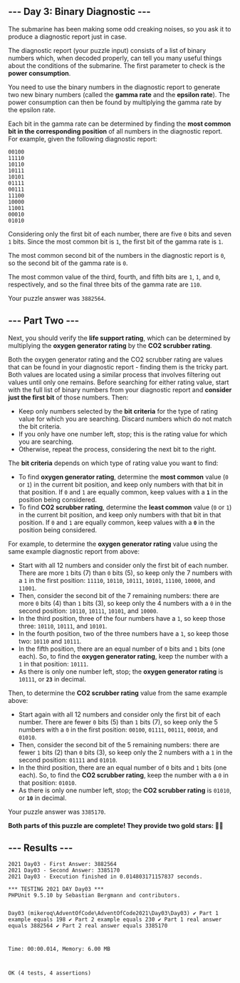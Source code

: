 <article class="day-desc"><h2>--- Day 3: Binary Diagnostic ---</h2><p>The submarine has been making some <span title="Turns out oceans are heavy.">odd creaking noises</span>, so you ask it to produce a diagnostic report just in case.</p>
<p>The diagnostic report (your puzzle input) consists of a list of binary numbers which, when decoded properly, can tell you many useful things about the conditions of the submarine. The first parameter to check is the <b>power consumption</b>.</p>
<p>You need to use the binary numbers in the diagnostic report to generate two new binary numbers (called the <b>gamma rate</b> and the <b>epsilon rate</b>). The power consumption can then be found by multiplying the gamma rate by the epsilon rate.</p>
<p>Each bit in the gamma rate can be determined by finding the <b>most common bit in the corresponding position</b> of all numbers in the diagnostic report. For example, given the following diagnostic report:</p>
<pre><code>00100
11110
10110
10111
10101
01111
00111
11100
10000
11001
00010
01010
</code></pre>
<p>Considering only the first bit of each number, there are five <code>0</code> bits and seven <code>1</code> bits. Since the most common bit is <code>1</code>, the first bit of the gamma rate is <code>1</code>.</p>
<p>The most common second bit of the numbers in the diagnostic report is <code>0</code>, so the second bit of the gamma rate is <code>0</code>.</p>
<p>The most common value of the third, fourth, and fifth bits are <code>1</code>, <code>1</code>, and <code>0</code>, respectively, and so the final three bits of the gamma rate are <code>110</code>.</p>



</article>
<p>Your puzzle answer was <code>3882564</code>.</p><article class="day-desc"><h2 id="part2">--- Part Two ---</h2><p>Next, you should verify the <b>life support rating</b>, which can be determined by multiplying the <b>oxygen generator rating</b> by the <b>CO2 scrubber rating</b>.</p>
<p>Both the oxygen generator rating and the CO2 scrubber rating are values that can be found in your diagnostic report - finding them is the tricky part. Both values are located using a similar process that involves filtering out values until only one remains. Before searching for either rating value, start with the full list of binary numbers from your diagnostic report and <b>consider just the first bit</b> of those numbers. Then:</p>
<ul>
<li>Keep only numbers selected by the <b>bit criteria</b> for the type of rating value for which you are searching. Discard numbers which do not match the bit criteria.</li>
<li>If you only have one number left, stop; this is the rating value for which you are searching.</li>
<li>Otherwise, repeat the process, considering the next bit to the right.</li>
</ul>
<p>The <b>bit criteria</b> depends on which type of rating value you want to find:</p>
<ul>
<li>To find <b>oxygen generator rating</b>, determine the <b>most common</b> value (<code>0</code> or <code>1</code>) in the current bit position, and keep only numbers with that bit in that position. If <code>0</code> and <code>1</code> are equally common, keep values with a <code><b>1</b></code> in the position being considered.</li>
<li>To find <b>CO2 scrubber rating</b>, determine the <b>least common</b> value (<code>0</code> or <code>1</code>) in the current bit position, and keep only numbers with that bit in that position. If <code>0</code> and <code>1</code> are equally common, keep values with a <code><b>0</b></code> in the position being considered.</li>
</ul>
<p>For example, to determine the <b>oxygen generator rating</b> value using the same example diagnostic report from above:</p>
<ul>
<li>Start with all 12 numbers and consider only the first bit of each number. There are more <code>1</code> bits (7) than <code>0</code> bits (5), so keep only the 7 numbers with a <code>1</code> in the first position: <code>11110</code>, <code>10110</code>, <code>10111</code>, <code>10101</code>, <code>11100</code>, <code>10000</code>, and <code>11001</code>.</li>
<li>Then, consider the second bit of the 7 remaining numbers: there are more <code>0</code> bits (4) than <code>1</code> bits (3), so keep only the 4 numbers with a <code>0</code> in the second position: <code>10110</code>, <code>10111</code>, <code>10101</code>, and <code>10000</code>.</li>
<li>In the third position, three of the four numbers have a <code>1</code>, so keep those three: <code>10110</code>, <code>10111</code>, and <code>10101</code>.</li>
<li>In the fourth position, two of the three numbers have a <code>1</code>, so keep those two: <code>10110</code> and <code>10111</code>.</li>
<li>In the fifth position, there are an equal number of <code>0</code> bits and <code>1</code> bits (one each). So, to find the <b>oxygen generator rating</b>, keep the number with a <code>1</code> in that position: <code>10111</code>.</li>
<li>As there is only one number left, stop; the <b>oxygen generator rating</b> is <code>10111</code>, or <code><b>23</b></code> in decimal.</li>
</ul>
<p>Then, to determine the <b>CO2 scrubber rating</b> value from the same example above:</p>
<ul>
<li>Start again with all 12 numbers and consider only the first bit of each number. There are fewer <code>0</code> bits (5) than <code>1</code> bits (7), so keep only the 5 numbers with a <code>0</code> in the first position: <code>00100</code>, <code>01111</code>, <code>00111</code>, <code>00010</code>, and <code>01010</code>.</li>
<li>Then, consider the second bit of the 5 remaining numbers: there are fewer <code>1</code> bits (2) than <code>0</code> bits (3), so keep only the 2 numbers with a <code>1</code> in the second position: <code>01111</code> and <code>01010</code>.</li>
<li>In the third position, there are an equal number of <code>0</code> bits and <code>1</code> bits (one each). So, to find the <b>CO2 scrubber rating</b>, keep the number with a <code>0</code> in that position: <code>01010</code>.</li>
<li>As there is only one number left, stop; the <b>CO2 scrubber rating</b> is <code>01010</code>, or <code><b>10</b></code> in decimal.</li>
</ul>


</article>
<p>Your puzzle answer was <code>3385170</code>.</p><p class="day-success"><b>Both parts of this puzzle are complete! They provide two gold stars: 🌟🌟</b></p>
<h2>--- Results ---</h2>
<pre><code>2021 Day03 - First Answer: 3882564
2021 Day03 - Second Answer: 3385170
2021 Day03 - Execution finished in 0.014803171157837 seconds.
</code></pre>
<pre><code>*** TESTING 2021 DAY Day03 ***
PHPUnit 9.5.10 by Sebastian Bergmann and contributors.

Day03 (mikeroq\AdventOfCode\AdventOfCode2021\Day03\Day03)
 ✔ Part 1 example equals 198
 ✔ Part 2 example equals 230
 ✔ Part 1 real answer equals 3882564
 ✔ Part 2 real answer equals 3385170

Time: 00:00.014, Memory: 6.00 MB

OK (4 tests, 4 assertions)
</code></pre>
